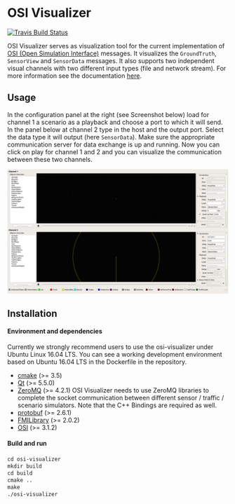 # OSI Visualizer
[![Travis Build Status](https://travis-ci.org/OpenSimulationInterface/osi-visualizer.svg?branch=master)](https://travis-ci.org/OpenSimulationInterface/osi-visualizer)

OSI Visualizer serves as visualization tool for the current implementation of [OSI (Open Simulation Interface)](https://github.com/OpenSimulationInterface/open-simulation-interface) messages. It visualizes the `GroundTruth`, `SensorView` and `SensorData` messages. It also supports two independent visual channels with two different input types (file and network stream). For more information see the documentation [here](https://opensimulationinterface.github.io/osi-documentation/osi-visualizer/README.html).

## Usage

In the configuration panel at the right (see Screenshot below) load for channel 1 a scenario as a playback and choose a port to which it will send. In the panel below at channel 2 type in the host and the output port. Select the data type it will output (here `SensorData`). Make sure the appropriate communication server for data exchange is up and running. Now you can click on play for channel 1 and 2 and you can visualize the communication between these two channels.

![](Resources/Images/Over_View.png)

## Installation

#### Environment and dependencies

Currently we strongly recommend users to use the osi-visualizer under Ubuntu Linux 16.04 LTS. You can see a working development environment based on Ubuntu 16.04 LTS in the Dockerfile in the repository.

* [cmake](https://cmake.org/) (>= 3.5) 
* [Qt](http://download.qt.io/official_releases/qt/) (>= 5.5.0)
* [ZeroMQ](http://zeromq.org/intro:get-the-software) (>= 4.2.1) OSI Visualizer needs to use ZeroMQ libraries to complete the socket communication between different sensor / traffic / scenario simulators. Note that the C++ Bindings are required as well.
* [protobuf](https://github.com/google/protobuf) (>= 2.6.1)
* [FMILibrary](https://svn.jmodelica.org/FMILibrary/tags) (>= 2.0.2)
* [OSI](https://github.com/OpenSimulationInterface/open-simulation-interface.git) (>= 3.1.2) 

#### Build and run

```
cd osi-visualizer
mkdir build
cd build
cmake ..
make
./osi-visualizer
```